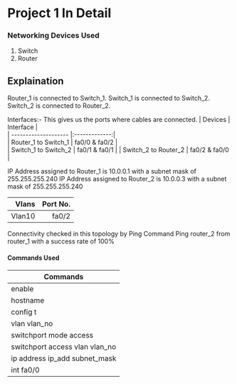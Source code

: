 # Project 1 In Detail

### Networking Devices Used
1. Switch
2. Router

Explaination
------------
Router_1 is connected to Switch_1. 
Switch_1 is connected to Switch_2. 
Switch_2 is connected to Router_2. 

Interfaces:- This gives us the ports where cables are connected.
| Devices              | Interface     |   
| -------------------- |:-------------:|  
| Router_1 to Switch_1 | fa0/0 & fa0/2 |   
| Switch_1 to Switch_2 | fa0/1 & fa0/1 | 
| Switch_2 to Router_2 | fa0/2 & fa0/0 |

IP Address assigned to Router_1 is 10.0.0.1 with a subnet mask of 255.255.255.240
IP Address assigned to Router_2 is 10.0.0.3 with a subnet mask of 255.255.255.240

| Vlans  | Port No. |
| ------:| --------:|
| Vlan10 | fa0/2    |

Connectivity checked in this topology by Ping Command 
Ping router_2 from router_1 with a success rate of 100%

#### Commands Used

|            Commands            | 
| ------------------------------ | 
|             enable             |
|            hostname            |
|            config t            |
|          vlan vlan_no          |
|     switchport mode access     |
| switchport access vlan vlan_no |
| ip address ip_add subnet_mask  |
|           int fa0/0            |
